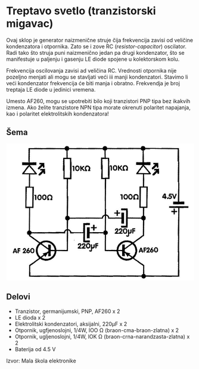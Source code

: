 # Treptavo svetlo (tranzistorski migavac)

Ovaj sklop je generator naizmenične struje čija frekvencija zavisi od veličine kondenzatora i otpornika. Zato se i zove RC (*resistor-capacitor*) oscilator. Radi tako što struja puni naizmenično jedan pa drugi kondenzator, što se manifestuje u paljenju i gasenju LE diode spojene u kolektorskom kolu.

Frekvencija oscilovanja zavisi ad veličina RC. Vrednosti otpornika nije pozeljno menjati ali mogu se stavljati veći iii manji kondenzatori. Stavimo li veći kondenzator frekvencija će biti manja i obratno. Frekvendja je broj treptaja LE diode u jedinici vremena.

Umesto AF260, mogu se upotrebiti bilo koji tranzistori PNP tipa bez ikakvih izmena. Ako želite tranzistore NPN tipa morate okrenuti polaritet napajanja, kao i polaritet elektrolitskih kondenzatora!

## Šema

![](../slike/treptavo-svetlo-shema.jpg)

## Delovi

- Tranzistor, germanijumski, PNP, AF260 x 2
- LE dioda x 2
- Elektrolitski kondenzatori, aksijalni, 220μF x 2
- Otpornik, ugfjenoslojni, 1/4W, lOO Ω (braon-cma-braon-zlatna) x 2
- Otpornik, ugljenoslojni, 1/4W, lOK Ω (braon-crna-narandzasta-zlatna) x 2
- Baterija od 4.5 V

Izvor: Mala škola elektronike